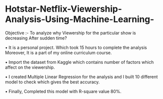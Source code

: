 # Hotstar-Netflix-Viewership-Analysis-Using-Machine-Learning-

  Objective :- To analyze why Viewership for the particular show is decreasing After sudden time?

• It is a personal project. Which took 15 hours to complete the analysis Moreover, It is a part of my online curriculum course.

• Import the dataset from Kaggle which contains number of factors which affect on the viewership.

• I created Multiple Linear Regression for the analysis and I built 10 different model to check which gives the best accuracy.

• Finally, Completed this model with R-square value 80%.
